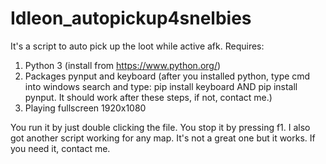 # Idleon_autopickup4snelbies
It's a script to auto pick up the loot while active afk.
Requires:
1. Python 3 (install from https://www.python.org/)
2. Packages pynput and keyboard (after you installed python, type cmd into windows search and type: pip install keyboard AND pip install pynput. It should work after these steps, if not, contact me.)
3. Playing fullscreen 1920x1080


You run it by just double clicking the file.
You stop it by pressing f1.
I also got another script working for any map. It's not a great one but it works. If you need it, contact me.
